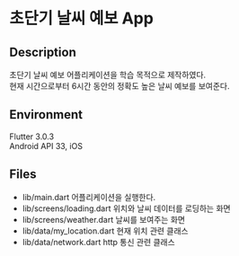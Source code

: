 # 초단기 날씨 예보 App


## Description
초단기 날씨 예보 어플리케이션을 학습 목적으로 제작하였다.  
현재 시간으로부터 6시간 동안의 정확도 높은 날씨 예보를 보여준다.

## Environment
Flutter 3.0.3  
Android API 33, iOS

## Files
* lib/main.dart               어플리케이션을 실행한다.  
* lib/screens/loading.dart    위치와 날씨 데이터를 로딩하는 화면  
* lib/screens/weather.dart    날씨를 보여주는 화면  
* lib/data/my_location.dart   현재 위치 관련 클래스  
* lib/data/network.dart       http 통신 관련 클래스  